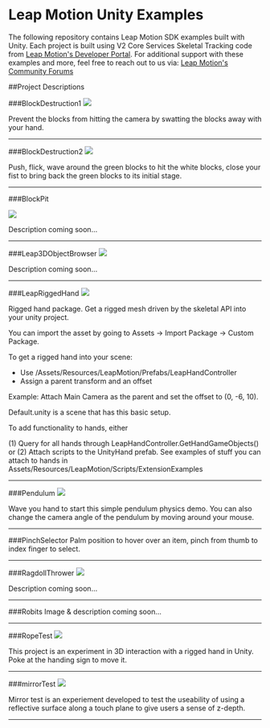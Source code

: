 Leap Motion Unity Examples
=====

The following repository contains Leap Motion SDK examples built with Unity. Each project is built using V2 Core Services Skeletal Tracking code from [Leap Motion's Developer Portal](https://developer.leapmotion.com). For additional support with these examples and more, feel free to reach out to us via: [Leap Motion's Community Forums](https://community.leapmotion.com/)

##Project Descriptions

###BlockDestruction1
<img src="https://leapmotion-leapdev-production.s3.amazonaws.com/uploads/library/thumbnail_image/19b236ce-30d1-4278-ace5-1c4eae3e3b1c.jpg">

Prevent the blocks from hitting the camera by swatting the blocks away with your hand.

---

###BlockDestruction2
<img src="https://leapmotion-leapdev-production.s3.amazonaws.com/uploads/library/thumbnail_image/44374ce9-e61e-4cac-a027-bcc841e1c3cf.jpg">

Push, flick, wave around the green blocks to hit the white blocks, close your fist to bring back the green blocks to its initial stage.

---

###BlockPit

<img src="https://leapmotion-leapdev-production.s3.amazonaws.com/uploads/library/thumbnail_image/01029c8b-812e-4c0b-8370-08f1a3a9c1bc.jpg">

Description coming soon...

---

###Leap3DObjectBrowser
<img src="https://leapmotion-leapdev-production.s3.amazonaws.com/uploads/library/thumbnail_image/4dcdf483-c754-480b-83f3-c94e7d9e056f.jpg">

Description coming soon...

---

###LeapRiggedHand
<img src="https://leapmotion-leapdev-production.s3.amazonaws.com/uploads/library/thumbnail_image/a2e7d4bf-b95a-4036-b4b6-d70e208f2b83.png">

Rigged hand package. Get a rigged mesh driven by the skeletal API into your unity project.

You can import the asset by going to Assets -> Import Package -> Custom Package.

To get a rigged hand into your scene:
- Use /Assets/Resources/LeapMotion/Prefabs/LeapHandController
- Assign a parent transform and an offset

Example:
Attach Main Camera as the parent and set the offset to (0, -6, 10).

Default.unity is a scene that has this basic setup.

To add functionality to hands, either

(1) Query for all hands through LeapHandController.GetHandGameObjects()
or
(2) Attach scripts to the UnityHand prefab. See examples of stuff you can attach to hands in Assets/Resources/LeapMotion/Scripts/ExtensionExamples

---

###Pendulum
<img src="https://leapmotion-leapdev-production.s3.amazonaws.com/uploads/library/thumbnail_image/35c24d05-c7cc-4b0f-ad54-accab3d2e710.jpg">

Wave you hand to start this simple pendulum physics demo. 
You can also change the camera angle of the pendulum by moving around your mouse.  

---

###PinchSelector
Palm position to hover over an item, pinch from thumb to index finger to select.

---

###RagdollThrower
<img src="https://leapmotion-leapdev-production.s3.amazonaws.com/uploads/library/thumbnail_image/51496b87-b9ba-4184-a581-510debcb6ca6.jpg">

Description coming soon...

---

###Robits
Image & description coming soon...

---

###RopeTest
<img src="https://leapmotion-leapdev-production.s3.amazonaws.com/uploads/library/thumbnail_image/bbe81d1a-4b55-4882-b7f1-a6745495b891.jpg">

This project is an experiment in 3D interaction with a rigged hand in Unity. Poke at the handing sign to move it.

---

###mirrorTest
<img src="https://leapmotion-leapdev-production.s3.amazonaws.com/uploads/library/thumbnail_image/79685b84-de98-4ff2-9143-206e72ff9026.jpg">

Mirror test is an experiement developed to test the useability of using a reflective surface along a touch plane to give users a sense of z-depth. 

---
